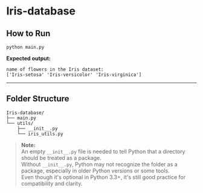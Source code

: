 # Iris-database

## How to Run

```shell
python main.py
```

**Expected output:**
```shell
name of flowers in the Iris dataset:
['Iris-setosa' 'Iris-versicolor' 'Iris-virginica']
```

---

## Folder Structure

```
Iris-database/
├── main.py
└── utils/
    ├── __init__.py
    └── iris_utils.py
```

> **Note:**  
> An empty `__init__.py` file is needed to tell Python that a directory should be treated as a package.  
> Without `__init__.py`, Python may not recognize the folder as a package, especially in older Python versions or some tools.  
> Even though it's optional in Python 3.3+, it's still good practice for compatibility and clarity.